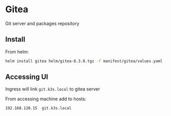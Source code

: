 # Gitea

Git server and packages repository

## Install

From helm:
```sh
helm install gitea helm/gitea-8.3.0.tgz -f manifest/gitea/values.yaml --namespace=gitea --create-namespace
```

## Accessing UI

Ingress will link `git.k3s.local` to gitea server

From accessing machine add to hosts:
```
192.168.120.15  git.k3s.local
```